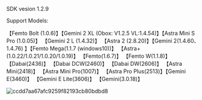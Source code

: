 SDK vesion 1.2.9

Support Models:

【Femto Bolt (1.0.6)】【Gemini 2 XL (Obox: V1.2.5  VL:1.4.54)】【Astra Mini S Pro (1.0.05)】
【Gemini 2 L (1.4.32)】 【Astra 2 (2.8.20)】【Gemini 2(1.4.60、1.4.76) 】【Femto  Mega(1.1.7 (windows10))】
【Astra+(1.0.22/1.0.21/1.0.20/1.0.19)】 【Femto(1.6.7)】 【Femto W(1.1.8)】 
【Dabai(2436)】 【Dabai DCW(2460)】 【Dabai DW(2606)】 【Astra Mini(2418)】 
【Astra Mini Pro(1007)】 【Astra Pro Plus(2513)】【Gemini E(3460)】 【Gemini E Lite(3606)】 【Gemini(3.0.18)】 

![ccdd7aa67afc9259f82193cb80bdbd8](https://github.com/RayInst/Orbbec-Camera-TD-Plugin/assets/99521832/3196b930-db59-4bb7-a3df-ef950ef29126)
